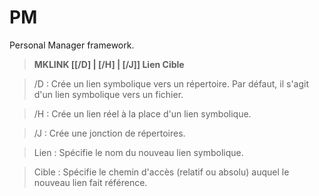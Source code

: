 PM
==

Personal Manager framework.

> **MKLINK [[/D] | [/H] | [/J]] Lien Cible**

> /D : Crée un lien symbolique vers un répertoire. Par défaut, il s'agit d'un lien symbolique vers un fichier.

> /H : Crée un lien réel à la place d'un lien symbolique.

> /J : Crée une jonction de répertoires.

> Lien : Spécifie le nom du nouveau lien symbolique.

> Cible : Spécifie le chemin d'accès (relatif ou absolu) auquel le nouveau lien fait référence.
